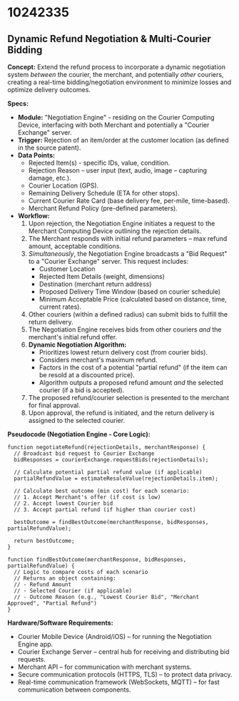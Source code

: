 # 10242335

## Dynamic Refund Negotiation & Multi-Courier Bidding

**Concept:** Extend the refund process to incorporate a dynamic negotiation system *between* the courier, the merchant, and potentially *other* couriers, creating a real-time bidding/negotiation environment to minimize losses and optimize delivery outcomes.

**Specs:**

*   **Module:** "Negotiation Engine" - residing on the Courier Computing Device, interfacing with both Merchant and potentially a "Courier Exchange" server.
*   **Trigger:** Rejection of an item/order at the customer location (as defined in the source patent).
*   **Data Points:**
    *   Rejected Item(s) - specific IDs, value, condition.
    *   Rejection Reason – user input (text, audio, image – capturing damage, etc.).
    *   Courier Location (GPS).
    *   Remaining Delivery Schedule (ETA for other stops).
    *   Current Courier Rate Card (base delivery fee, per-mile, time-based).
    *   Merchant Refund Policy (pre-defined parameters).
*   **Workflow:**
    1.  Upon rejection, the Negotiation Engine initiates a request to the Merchant Computing Device outlining the rejection details.
    2.  The Merchant responds with initial refund parameters – max refund amount, acceptable conditions.
    3.  *Simultaneously*, the Negotiation Engine broadcasts a "Bid Request" to a "Courier Exchange" server. This request includes:
        *   Customer Location
        *   Rejected Item Details (weight, dimensions)
        *   Destination (merchant return address)
        *   Proposed Delivery Time Window (based on courier schedule)
        *   Minimum Acceptable Price (calculated based on distance, time, current rates).
    4.  Other couriers (within a defined radius) can submit bids to fulfill the return delivery.
    5.  The Negotiation Engine receives bids from other couriers *and* the merchant's initial refund offer.
    6.  **Dynamic Negotiation Algorithm:**
        *   Prioritizes lowest return delivery cost (from courier bids).
        *   Considers merchant's maximum refund.
        *   Factors in the cost of a potential "partial refund" (if the item can be resold at a discounted price).
        *   Algorithm outputs a proposed refund amount *and* the selected courier (if a bid is accepted).
    7.  The proposed refund/courier selection is presented to the merchant for final approval.
    8.  Upon approval, the refund is initiated, and the return delivery is assigned to the selected courier.

**Pseudocode (Negotiation Engine - Core Logic):**

```
function negotiateRefund(rejectionDetails, merchantResponse) {
  // Broadcast bid request to Courier Exchange
  bidResponses = courierExchange.requestBids(rejectionDetails);

  // Calculate potential partial refund value (if applicable)
  partialRefundValue = estimateResaleValue(rejectionDetails.item);

  // Calculate best outcome (min cost) for each scenario:
  // 1. Accept Merchant's offer (if cost is low)
  // 2. Accept lowest Courier bid
  // 3. Accept partial refund (if higher than courier cost)

  bestOutcome = findBestOutcome(merchantResponse, bidResponses, partialRefundValue);

  return bestOutcome;
}

function findBestOutcome(merchantResponse, bidResponses, partialRefundValue) {
  // Logic to compare costs of each scenario
  // Returns an object containing:
  // - Refund Amount
  // - Selected Courier (if applicable)
  // - Outcome Reason (e.g., "Lowest Courier Bid", "Merchant Approved", "Partial Refund")
}

```

**Hardware/Software Requirements:**

*   Courier Mobile Device (Android/iOS) – for running the Negotiation Engine app.
*   Courier Exchange Server – central hub for receiving and distributing bid requests.
*   Merchant API – for communication with merchant systems.
*   Secure communication protocols (HTTPS, TLS) – to protect data privacy.
*   Real-time communication framework (WebSockets, MQTT) – for fast communication between components.